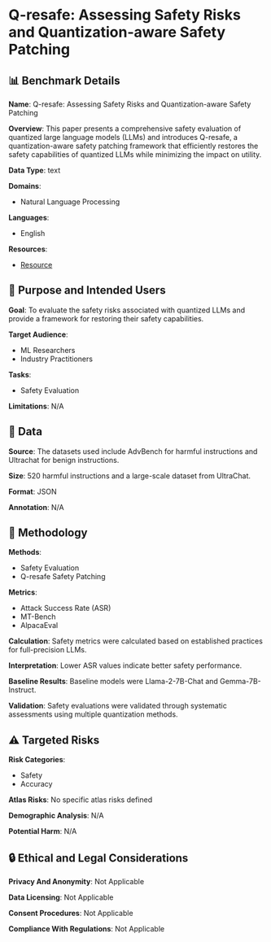 # Q-resafe: Assessing Safety Risks and Quantization-aware Safety Patching

## 📊 Benchmark Details

**Name**: Q-resafe: Assessing Safety Risks and Quantization-aware Safety Patching

**Overview**: This paper presents a comprehensive safety evaluation of quantized large language models (LLMs) and introduces Q-resafe, a quantization-aware safety patching framework that efficiently restores the safety capabilities of quantized LLMs while minimizing the impact on utility.

**Data Type**: text

**Domains**:
- Natural Language Processing

**Languages**:
- English

**Resources**:
- [Resource](https://thecommonirin.github.io/Qresafe/)

## 🎯 Purpose and Intended Users

**Goal**: To evaluate the safety risks associated with quantized LLMs and provide a framework for restoring their safety capabilities.

**Target Audience**:
- ML Researchers
- Industry Practitioners

**Tasks**:
- Safety Evaluation

**Limitations**: N/A

## 💾 Data

**Source**: The datasets used include AdvBench for harmful instructions and Ultrachat for benign instructions.

**Size**: 520 harmful instructions and a large-scale dataset from UltraChat.

**Format**: JSON

**Annotation**: N/A

## 🔬 Methodology

**Methods**:
- Safety Evaluation
- Q-resafe Safety Patching

**Metrics**:
- Attack Success Rate (ASR)
- MT-Bench
- AlpacaEval

**Calculation**: Safety metrics were calculated based on established practices for full-precision LLMs.

**Interpretation**: Lower ASR values indicate better safety performance.

**Baseline Results**: Baseline models were Llama-2-7B-Chat and Gemma-7B-Instruct.

**Validation**: Safety evaluations were validated through systematic assessments using multiple quantization methods.

## ⚠️ Targeted Risks

**Risk Categories**:
- Safety
- Accuracy

**Atlas Risks**:
No specific atlas risks defined

**Demographic Analysis**: N/A

**Potential Harm**: N/A

## 🔒 Ethical and Legal Considerations

**Privacy And Anonymity**: Not Applicable

**Data Licensing**: Not Applicable

**Consent Procedures**: Not Applicable

**Compliance With Regulations**: Not Applicable
